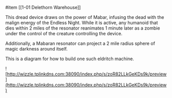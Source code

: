  #item [[1-01  Delethorn Warehouse]]

This dread device draws on the power of Mabar, infusing the dead with the malign energy of the Endless Night. While it is active, any humanoid that dies within 2 miles of the resonator reanimates 1 minute later as a zombie under the control of the creature controlling the device.

Additionally, a Mabaran resonator can project a 2 mile radius sphere of magic darkness around itself.

This is a diagram for how to build one such eldritch machine.

![http://wizzle.tplinkdns.com:38090/index.php/s/zoR82LLkGeKDs9k/preview](http://wizzle.tplinkdns.com:38090/index.php/s/zoR82LLkGeKDs9k/preview)

